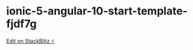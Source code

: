 # ionic-5-angular-10-start-template-fjdf7g

[Edit on StackBlitz ⚡️](https://stackblitz.com/edit/ionic-5-angular-10-start-template-fjdf7g)